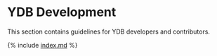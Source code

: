 # YDB Development

This section contains guidelines for YDB developers and contributors.

{% include [index.md](_includes/index.md) %}



